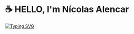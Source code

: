 # ☕ HELLO, I'm Nícolas Alencar

<p align="left">
  <a href="https://git.io/typing-svg">
    <img src="https://readme-typing-svg.demolab.com?font=Fira+Code&pause=1000&color=775FF7&random=false&width=500&height=45&lines=A+Graduating+ADS+Studant;An+Systems+Developer+in+continuous+learning;A+cybersecurity+pprentice+in+love+with+pentesting;A+Life+long+studant" alt="Typing SVG" /></a>
</p>